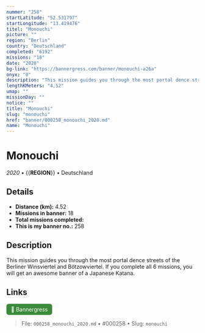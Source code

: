 ```yaml
---
nummer: "258"
startLatitude: "52.531797"
startLongitude: "13.419476"
titel: "Monouchi"
picture: ""
region: "Berlin"
country: "Deutschland"
completed: "6192"
missions: "18"
date: "2020"
bg-link: "https://bannergress.com/banner/monouchi-a26a"
onyx: "0"
description: "This mission guides you through the most portal dence streets of the Berliner Winsviertel and Bötzowviertel. If you complete all 6 missions, you will get an awesome banner of a Japanese Katana."
lengthKMeters: "4,52"
umap: ""
missionDay: ""
notice: ""
title: "Monouchi"
slug: "monouchi"
href: "banner/000258_monouchi_2020.md"
name: "Monouchi"
---
```

# Monouchi

*2020* • {{__REGION__}} • Deutschland





## Details
- **Distance (km):** 4.52
- **Missions in banner:** 18
- **Total missions completed:** 
- **This is my banner no.:** 258



## Description
This mission guides you through the most portal dence streets of the Berliner Winsviertel and Bötzowviertel. If you complete all 6 missions, you will get an awesome banner of a Japanese Katana.



## Links
<a href="https://bannergress.com/banner/monouchi-a26a" target="_blank" style="display:inline-block;margin-right:8px;padding:6px 12px;background:#3c8b3c;color:#fff;text-decoration:none;border-radius:6px;">🔗 Bannergress</a>



> File: `000258_monouchi_2020.md` • #000258 • Slug: `monouchi`

